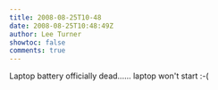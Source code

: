 ```yaml
---
title: 2008-08-25T10-48
date: 2008-08-25T10:48:49Z
author: Lee Turner
showtoc: false
comments: true
---
```


Laptop battery officially dead...... laptop won't start :-(

